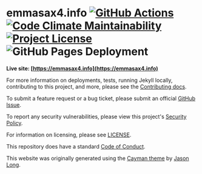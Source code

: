 # emmasax4.info [![GitHub Actions](https://img.shields.io/github/workflow/status/emmasax4/emmasax4.info/Release?label=github%20actions)](https://github.com/emmasax4/emmasax4.info/actions?query=workflow%3ARelease) [![Code Climate Maintainability](https://img.shields.io/codeclimate/maintainability/emmasax4/emmasax4.info?label=code%20climate%20maintainability)](https://codeclimate.com/github/emmasax4/emmasax4.info/maintainability) [![Project License](https://img.shields.io/github/license/emmasax4/emmasax4.info?color=yellowgreen&label=project%20license)](https://github.com/emmasax4/emmasax4.info/blob/main/LICENSE) ![GitHub Pages Deployment](https://img.shields.io/github/deployments/emmasax4/emmasax4.info/github-pages?label=github%20pages%20deployment)

**Live site: [https://emmasax4.info](https://emmasax4.info)**

For more information on deployments, tests, running Jekyll locally, contributing to this project, and more, please see the  [Contributing docs](https://github.com/emmasax4/emmasax4.info/blob/main/.github/contributing.md).

To submit a feature request or a bug ticket, please submit an official [GitHub Issue](https://github.com/emmasax4/emmasax4.info/issues/new/choose).

To report any security vulnerabilities, please view this project's [Security Policy](https://github.com/emmasax4/emmasax4.info/security/policy).

For information on licensing, please see [LICENSE](https://github.com/emmasax4/emmasax4.info/blob/main/LICENSE).

This repository does have a standard [Code of Conduct](https://github.com/emmasax4/emmasax4.info/blob/main/.github/code_of_conduct.md).

This website was originally generated using the [Cayman theme](https://github.com/jasonlong/cayman-theme) by [Jason Long](https://twitter.com/jasonlong).

